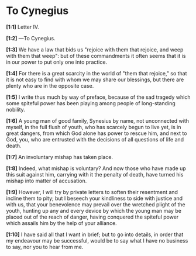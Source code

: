 # To Cynegius

**[1:1]** Letter IV.

**[1:2]** —To Cynegius.

**[1:3]** We have a law that bids us "rejoice with them that rejoice, and weep with them that weep": but of these commandments it often seems that it is in our power to put only one into practice.

**[1:4]** For there is a great scarcity in the world of "them that rejoice," so that it is not easy to find with whom we may share our blessings, but there are plenty who are in the opposite case.

**[1:5]** I write thus much by way of preface, because of the sad tragedy which some spiteful power has been playing among people of long-standing nobility.

**[1:6]** A young man of good family, Synesius by name, not unconnected with myself, in the full flush of youth, who has scarcely begun to live yet, is in great dangers, from which God alone has power to rescue him, and next to God, you, who are entrusted with the decisions of all questions of life and death.

**[1:7]** An involuntary mishap has taken place.

**[1:8]** Indeed, what mishap is voluntary? And now those who have made up this suit against him, carrying with it the penalty of death, have turned his mishap into matter of accusation.

**[1:9]** However, I will try by private letters to soften their resentment and incline them to pity; but I beseech your kindliness to side with justice and with us, that your benevolence may prevail over the wretched plight of the youth, hunting up any and every device by which the young man may be placed out of the reach of danger, having conquered the spiteful power which assails him by the help of your alliance.

**[1:10]** I have said all that I want in brief; but to go into details, in order that my endeavour may be successful, would be to say what I have no business to say, nor you to hear from me.

